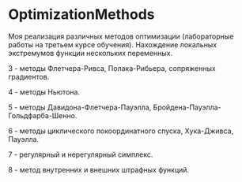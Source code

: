 # OptimizationMethods
Моя реализация различных методов оптимизации (лабораторные работы на третьем курсе обучения). Нахождение локальных экстремумов функции нескольких переменных.

3 - методы Флетчера-Ривса, Полака-Рибьера, сопряженных градиентов.

4 - методы Ньютона.

5 - методы Давидона-Флетчера-Пауэлла, Бройдена-Пауэлла-Гольдфарба-Шенно.

6 - методы циклического покоординатного спуска, Хука-Дживса, Пауэлла.

7 - регулярный и нерегулярный симплекс.

8 - метод внутренних и внешних штрафных функций.
